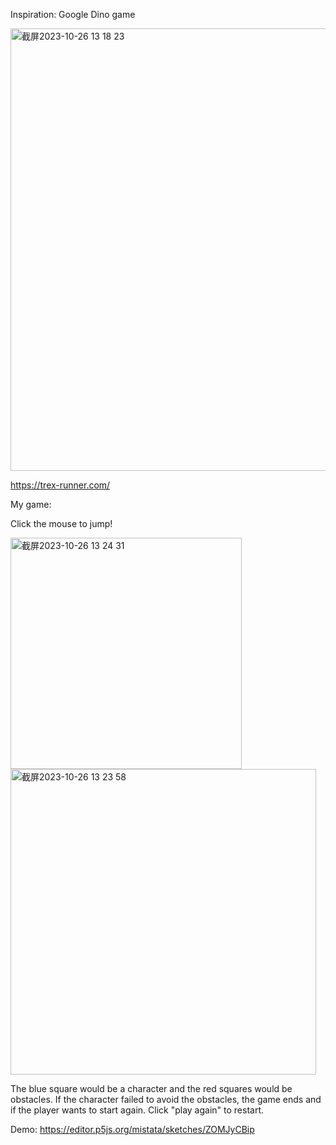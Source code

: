 Inspiration: Google Dino game

<img width="708" alt="截屏2023-10-26 13 18 23" src="https://github.com/mistata/helloworld/assets/145936799/a17577e1-0bac-4631-9c4b-1cdfd73a4174">

https://trex-runner.com/

My game:

Click the mouse to jump!

<img width="370" alt="截屏2023-10-26 13 24 31" src="https://github.com/mistata/helloworld/assets/145936799/ce5b5f94-38a0-414b-96b2-5da959400580">
<img width="489" alt="截屏2023-10-26 13 23 58" src="https://github.com/mistata/helloworld/assets/145936799/e02e776e-5914-451c-9243-fa8650de2753">

The blue square would be a character and the red squares would be obstacles.
If the character failed to avoid the obstacles, the game ends and if the player wants to start again. Click "play again" to restart.

Demo: https://editor.p5js.org/mistata/sketches/ZOMJyCBip
